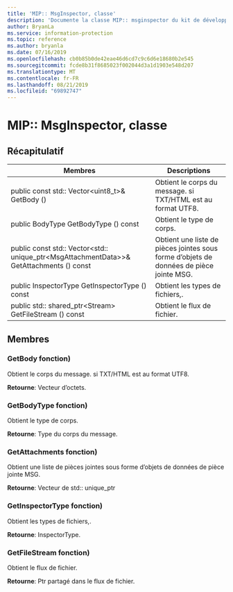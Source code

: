 ```yaml
---
title: 'MIP:: MsgInspector, classe'
description: 'Documente la classe MIP:: msginspector du kit de développement logiciel (SDK) Microsoft Information Protection (MIP).'
author: BryanLa
ms.service: information-protection
ms.topic: reference
ms.author: bryanla
ms.date: 07/16/2019
ms.openlocfilehash: cb0b85b0de42eae46d6cd7c9c6d6e18680b2e545
ms.sourcegitcommit: fcde8b31f8685023f002044d3a1d1903e548d207
ms.translationtype: MT
ms.contentlocale: fr-FR
ms.lasthandoff: 08/21/2019
ms.locfileid: "69892747"
---
```

# <a name="class-mipmsginspector"></a>MIP:: MsgInspector, classe 
  
## <a name="summary"></a>Récapitulatif
 Membres                        | Descriptions                                
--------------------------------|---------------------------------------------
public const std:: Vector\<uint8_t\>& GetBody ()  |  Obtient le corps du message. si TXT/HTML est au format UTF8.
public BodyType GetBodyType () const  |  Obtient le type de corps.
public const std:: Vector\<std:: unique_ptr\<MsgAttachmentData\>\>& GetAttachments () const  |  Obtient une liste de pièces jointes sous forme d’objets de données de pièce jointe MSG.
public InspectorType GetInspectorType () const  |  Obtient les types de fichiers,.
public std:: shared_ptr\<Stream\> GetFileStream () const  |  Obtient le flux de fichier.
  
## <a name="members"></a>Membres
  
### <a name="getbody-function"></a>GetBody fonction)
Obtient le corps du message. si TXT/HTML est au format UTF8.

  
**Retourne**: Vecteur d’octets.
  
### <a name="getbodytype-function"></a>GetBodyType fonction)
Obtient le type de corps.

  
**Retourne**: Type du corps du message.
  
### <a name="getattachments-function"></a>GetAttachments fonction)
Obtient une liste de pièces jointes sous forme d’objets de données de pièce jointe MSG.

  
**Retourne**: Vecteur de std:: unique_ptr<MsgAttachmentData>
  
### <a name="getinspectortype-function"></a>GetInspectorType fonction)
Obtient les types de fichiers,.

  
**Retourne**: InspectorType.
  
### <a name="getfilestream-function"></a>GetFileStream fonction)
Obtient le flux de fichier.

  
**Retourne**: Ptr partagé dans le flux de fichier.